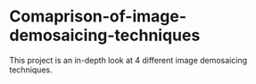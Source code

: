 # Comaprison-of-image-demosaicing-techniques
This project is an in-depth look at 4 different image demosaicing techniques.
